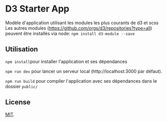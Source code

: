 # D3 Starter App

Modèle d'application utilisant les modules les plus courants de d3 et scss
Les autres modules (https://github.com/orgs/d3/repositories?type=all) peuvent être installés
via node: `npm install d3-module --save`


## Utilisation


`npm install`pour installer l'application et ses dépendances

`npm run dev` pour lancer un serveur local (http://localhost:3000 par défaut).

`npm run build` pour compiler l'application avec ses dépendances dans le dossier `public/`


## License

[MIT](LICENSE).
